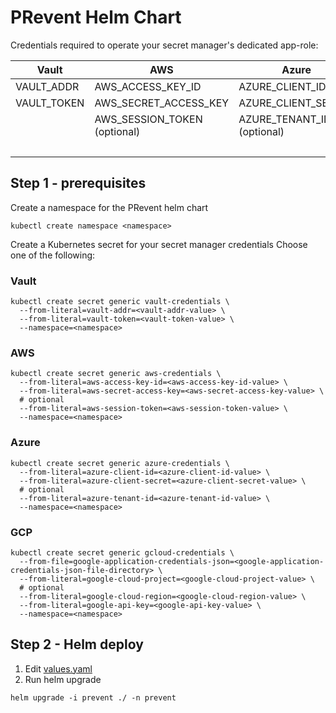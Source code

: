 # PRevent Helm Chart

Credentials required to operate your secret manager's dedicated app-role: 

| Vault        | AWS                          | Azure                      | GCloud                              |
|--------------|------------------------------|----------------------------|-------------------------------------|
| VAULT_ADDR   | AWS_ACCESS_KEY_ID            | AZURE_CLIENT_ID            | GOOGLE_APPLICATION_CREDENTIALS_JSON | 
| VAULT_TOKEN  | AWS_SECRET_ACCESS_KEY        | AZURE_CLIENT_SECRET        | GOOGLE_CLOUD_PROJECT                |
|              | AWS_SESSION_TOKEN (optional) | AZURE_TENANT_ID (optional) | GOOGLE_CLOUD_REGION (optional)      |
|              |                              |                            | GOOGLE_API_KEY (optional)           |


## Step 1 - prerequisites

Create a namespace for the PRevent helm chart

```shell
kubectl create namespace <namespace>
```

Create a Kubernetes secret for your secret manager credentials
Choose one of the following:

### Vault

```shell
kubectl create secret generic vault-credentials \
  --from-literal=vault-addr=<vault-addr-value> \
  --from-literal=vault-token=<vault-token-value> \
  --namespace=<namespace>
```

### AWS

```shell
kubectl create secret generic aws-credentials \
  --from-literal=aws-access-key-id=<aws-access-key-id-value> \
  --from-literal=aws-secret-access-key=<aws-secret-access-key-value> \
  # optional
  --from-literal=aws-session-token=<aws-session-token-value> \
  --namespace=<namespace>
```

### Azure

```shell
kubectl create secret generic azure-credentials \
  --from-literal=azure-client-id=<azure-client-id-value> \
  --from-literal=azure-client-secret=<azure-client-secret-value> \
  # optional
  --from-literal=azure-tenant-id=<azure-tenant-id-value> \
  --namespace=<namespace>
```

### GCP

```shell
kubectl create secret generic gcloud-credentials \
  --from-file=google-application-credentials-json=<google-application-credentials-json-file-directory> \
  --from-literal=google-cloud-project=<google-cloud-project-value> \
  # optional
  --from-literal=google-cloud-region=<google-cloud-region-value> \
  --from-literal=google-api-key=<google-api-key-value> \
  --namespace=<namespace>
```

## Step 2 - Helm deploy

1. Edit [values.yaml](values.yaml)
2. Run helm upgrade

```shell
helm upgrade -i prevent ./ -n prevent
```
